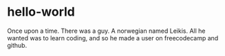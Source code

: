 # hello-world

Once upon a time. There was a guy. A norwegian named Leikis.
All he wanted was to learn coding, and so he made a user on freecodecamp and github.
